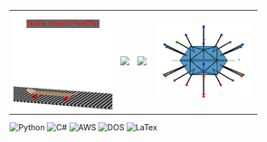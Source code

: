 

<table>
<tr>
<td>
  
<a href="https://github.com/Shellywell123/SKanimATE">
  <img src="https://github.com/Shellywell123/SKanimATE/blob/master/Images/gifs/Nollie%20Inward%20Heelflip.gif" width="175" />
</a>
  
</pre>
</td>
<td>
  
<a href="https://shellywell123.github.io/Grind_Boy/build/web/index.html">
  <img src="https://github.com/Shellywell123/Grind_Boy/blob/GB-Studio-3.1/assets/screenshots/DemoV1.1.gif" width="175" />
</a>
  
</pre>
</td>
<td>

<a href="[https://github.com/Shellywell123/Solar_System](https://github.com/Shellywell123/Skate-3-Texture-Tools/)">
   <img src="https://github.com/Shellywell123/Skate-3-Texture-Tools/blob/main/docs/Images/Custom_TShirt_RiseUp.png)" width="175" />
</a>


</pre>
</td>
<td>

<a href="https://shellywell123.github.io/PyCrystallography/index.html">
   <img src="https://github.com/Shellywell123/PyCrystallography/blob/gh-pages/PyCrystallography/Images/face_normals_tetrakis-transparent.gif" width="175" />
</a>


</td>
</tr>
</table>

![Python](https://img.shields.io/badge/Python-3-blueviolet) ![C#](https://img.shields.io/badge/C%23-.NET-brightgreen) ![AWS](https://img.shields.io/badge/AWS-Certified%20Practitioner%20-orange) ![DOS](https://img.shields.io/badge/DOS-BAT%2FCMD-lightgrey) ![LaTex](https://img.shields.io/badge/LaTex-%20-yellow)
